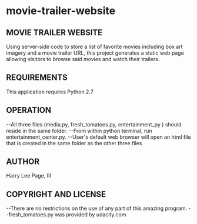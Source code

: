 # movie-trailer-website
MOVIE TRAILER WEBSITE
---------------------
Using server-side code to store a list of favorite movies including box art 
imagery and a movie trailer URL, this project generates a static web page allowing 
visitors to browse said movies and watch their trailers.


REQUIREMENTS
-------------
This application requires Python 2.7


OPERATION
----------

--All three files (media.py, fresh_tomatoes.py, entertainment_py ) should reside in the same folder.
--From within python terminal, run entertainment_center.py.
--User's default web browser will open an html file that is created in the same folder as the other three files


AUTHOR
------
Harry Lee Page, III


COPYRIGHT AND LICENSE
--------------------- 
--There are no restrictions on the use of any part of this amazing program.
--fresh_tomatoes.py was provided by udacity.com
